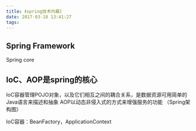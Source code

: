 ```yaml
---
title: 《spring技术内幕》
date: 2017-03-18 13:41:27
tags:
---
```

## Spring Framework
Spring core
## IoC、AOP是spring的核心
IoC容器管理POJO对象，以及它们相互之间的耦合关系，是数据资源可用简单的Java语言来描述和抽象
AOP以动态非侵入式的方式来增强服务的功能
（Spring架构图）

IoC容器：BeanFactory，ApplicationContext